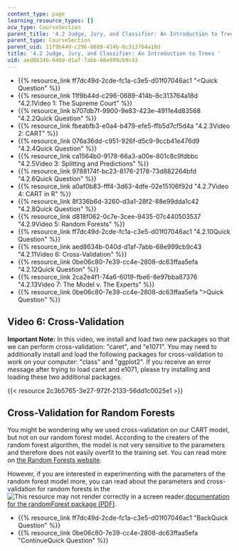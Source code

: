 ```yaml
---
content_type: page
learning_resource_types: []
ocw_type: CourseSection
parent_title: '4.2 Judge, Jury, and Classifier: An Introduction to Trees '
parent_type: CourseSection
parent_uid: 11f9b44d-c296-0689-414b-8c313764a18d
title: '4.2 Judge, Jury, and Classifier: An Introduction to Trees '
uid: aed8634b-040d-d1af-7abb-68e999cb9c43
---
```


*   {{% resource_link ff7dc49d-2cde-fc1a-c3e5-d01f07046ac1 "\<Quick Question" %}}
*   {{% resource_link 11f9b44d-c296-0689-414b-8c313764a18d "4.2.1Video 1: The Supreme Court" %}}
*   {{% resource_link b707db7f-9900-9e83-423e-4911e4d83568 "4.2.2Quick Question" %}}
*   {{% resource_link fbeabfb3-e0a4-b479-efe5-ffb5d7cf5d4a "4.2.3Video 2: CART" %}}
*   {{% resource_link 076a36dd-c951-926f-d5c9-9ccb41e476d9 "4.2.4Quick Question" %}}
*   {{% resource_link ca1564b0-9178-66a3-a00e-801c8c9fdbbc "4.2.5Video 3: Splitting and Predictions" %}}
*   {{% resource_link 9788174f-bc23-8176-2178-73d882264bfd "4.2.6Quick Question" %}}
*   {{% resource_link a0af0b83-fff4-3d63-4dfe-02e15106f92d "4.2.7Video 4: CART in R" %}}
*   {{% resource_link 8f336b6d-3260-d3a1-28f2-88e99dda1c42 "4.2.8Quick Question" %}}
*   {{% resource_link d818f062-0c7e-3cee-9435-07c440503537 "4.2.9Video 5: Random Forests" %}}
*   {{% resource_link ff7dc49d-2cde-fc1a-c3e5-d01f07046ac1 "4.2.10Quick Question" %}}
*   {{% resource_link aed8634b-040d-d1af-7abb-68e999cb9c43 "4.2.11Video 6: Cross-Validation" %}}
*   {{% resource_link 0be06c80-7e39-cc4e-2808-dc63ffaa5efa "4.2.12Quick Question" %}}
*   {{% resource_link 2ca2e4f1-74a6-6019-fbe6-8e97bba87376 "4.2.13Video 7: The Model v. The Experts" %}}
*   {{% resource_link 0be06c80-7e39-cc4e-2808-dc63ffaa5efa "\>Quick Question" %}}

Video 6: Cross-Validation
-------------------------

**Important Note:** In this video, we install and load two new packages so that we can perform cross-validation: "caret", and "e1071". You may need to additionally install and load the following packages for cross-validation to work on your computer: "class" and "ggplot2". If you receive an error message after trying to load caret and e1071, please try installing and loading these two additional packages.

{{< resource 2c3b5765-3e27-972f-2133-56dd1c0025e1 >}}

Cross-Validation for Random Forests
-----------------------------------

You might be wondering why we used cross-validation on our CART model, but not on our random forest model. According to the creaters of the random forest algorithm, the model is not very sensitive to the parameters and therefore does not easily overfit to the training set. You can read more on [the Random Forests website](https://www.stat.berkeley.edu/~breiman/RandomForests/cc_home.htm). 

However, if you are interested in experimenting with the parameters of the random forest model more, you can read about the parameters and cross-validation for random forests in the ![This resource may not render correctly in a screen reader.](/images/inacessible.gif)[documentation for the randomForest package (PDF)](http://cran.r-project.org/web/packages/randomForest/randomForest.pdf).

*   {{% resource_link ff7dc49d-2cde-fc1a-c3e5-d01f07046ac1 "BackQuick Question" %}}
*   {{% resource_link 0be06c80-7e39-cc4e-2808-dc63ffaa5efa "ContinueQuick Question" %}}